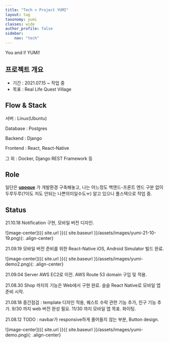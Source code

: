 ```yaml
---
title: "Tech > Project YUMI"
layout: tag
taxonomy: yumi
classes: wide
author_profile: false
sidebar:
    nav: "tech"
---
```


You and I! YUMI!

## 프로젝트 개요
- 기간 : 2021.07.15 ~ 작업 중
- 목표 : Real Life Quest Village

## Flow & Stack

서버 : Linux(Ubuntu)

Database : Postgres

Backend : Django

Frontend : React, React-Native

그 외 : Docker, Django REST Framework 등

## Role

일단은 **[upoque](https://github.com/upoque)** 가 개발환경 구축해놓고, 나는 어느정도 백엔드-프론트 엔드 구분 없이 두루두루(?이도 저도 안되는 나쁜의미일수도ㅠ) 알고 있으니 풀스택으로 작업 중.

## Status

21.10.18 Notification 구현, 모바일 버전 디자인.

![image-center]({{ site.url }}{{ site.baseurl }}/assets/images/yumi-21-10-19.png){: .align-center}

21.09.19 모바일 버전 준비를 위한 React-Native iOS, Android Simulator 빌드 완료.

![image-center]({{ site.url }}{{ site.baseurl }}/assets/images/yumi-demo2.png){: .align-center}

21.09.04 Server AWS EC2로 이전. AWS Route 53 domain 구입 및 적용.

21.08.30 Shop 까지의 기능은 Web에서 구현 완료. 슬슬 React Native로 모바일 앱 준비 시작.

21.08.18 중간점검 : template 디자인 적용, 퀘스트 수락 관련 기능 추가, 친구 기능 추가. 9/30 까지 web 버전 완성 필요. 11/30 까지 모바일 앱 목표. 화이팅.

21.08.12 TODO : navbar가 responsive하게 줄어들지 않는 부분, Button design.

![image-center]({{ site.url }}{{ site.baseurl }}/assets/images/yumi-demo.png){: .align-center}
